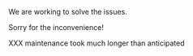 We are working to solve the issues.  

Sorry for the inconvenience!   

XXX maintenance took much longer than anticipated   
